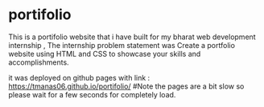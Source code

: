 # portifolio

This is a portifolio website that i have built for my bharat web development internship ,
The internship problem statement was Create a portfolio website using HTML and CSS to showcase your skills and accomplishments.

it was deployed on github pages with link : https://tmanas06.github.io/portifolio/
#Note the pages are a bit slow so please wait for a few seconds for completely load.
